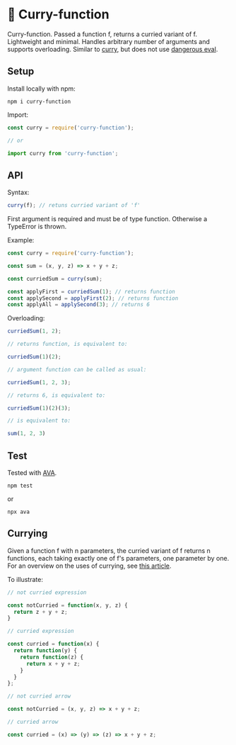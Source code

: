 # 🍛 Curry-function

Curry-function. Passed a function f, returns a curried variant of f. Lightweight and minimal. Handles arbitrary number of arguments and supports overloading. Similar to [curry](https://www.npmjs.com/package/curry), but does not use [dangerous eval](https://developer.mozilla.org/en-US/docs/Web/JavaScript/Reference/Global_Objects/eval#Never_use_eval!).

## Setup

Install locally with npm:

````shell
npm i curry-function
````

Import:

````JavaScript
const curry = require('curry-function');

// or

import curry from 'curry-function';
````

## API

Syntax:

````JavaScript
curry(f); // retuns curried variant of 'f'
````

First argument is required and must be of type function. Otherwise a TypeError is thrown.

Example:

````JavaScript
const curry = require('curry-function');

const sum = (x, y, z) => x + y + z;

const curriedSum = curry(sum);

const applyFirst = curriedSum(1); // returns function
const applySecond = applyFirst(2); // returns function
const applyAll = applySecond(3); // returns 6
````

Overloading:

````JavaScript
curriedSum(1, 2);

// returns function, is equivalent to:

curriedSum(1)(2);

// argument function can be called as usual:

curriedSum(1, 2, 3);

// returns 6, is equivalent to:

curriedSum(1)(2)(3);

// is equivalent to:

sum(1, 2, 3)
````

## Test

Tested with [AVA](https://www.npmjs.com/package/ava).

````shell
npm test
````

or

````shell
npx ava
````

## Currying

Given a function f with n parameters, the curried variant of f returns n functions, each taking exactly one of f's parameters, one parameter by one. For an overview on the uses of currying, see [this article](https://medium.com/javascript-scene/curry-and-function-composition-2c208d774983).

To illustrate:

````JavaScript
// not curried expression

const notCurried = function(x, y, z) {
  return z + y + z;
}

// curried expression

const curried = function(x) {
  return function(y) {
    return function(z) {
      return x + y + z;
    }
  }
};

// not curried arrow

const notCurried = (x, y, z) => x + y + z;

// curried arrow

const curried = (x) => (y) => (z) => x + y + z;
````
